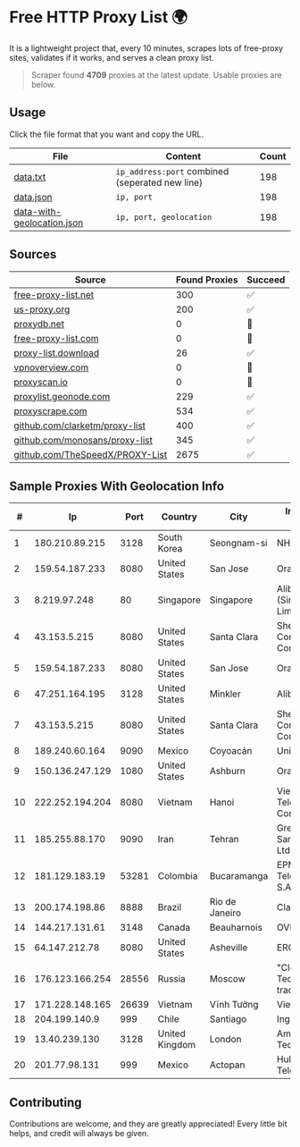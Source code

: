 
# Free HTTP Proxy List 🌍

It is a lightweight project that, every 10 minutes, scrapes lots of free-proxy sites, validates if it works, and serves a clean proxy list.


> Scraper found **4709** proxies at the latest update. Usable proxies are below.

## Usage

Click the file format that you want and copy the URL.


|File|Content|Count|
|----|-------|-----|
|[data.txt](https://raw.githubusercontent.com/themiralay/Proxy-List-World/master/data.txt)|`ip_address:port` combined (seperated new line)|198|
|[data.json](https://raw.githubusercontent.com/themiralay/Proxy-List-World/master/data.json)|`ip, port`|198|
|[data-with-geolocation.json](https://raw.githubusercontent.com/themiralay/Proxy-List-World/master/data-with-geolocation.json)|`ip, port, geolocation`|198|

## Sources

|Source|Found Proxies|Succeed|
|------|-------------|-------|
|[free-proxy-list.net](https://free-proxy-list.net)|300|✅|
|[us-proxy.org](https://www.us-proxy.org)|200|✅|
|[proxydb.net](http://proxydb.net)|0|🚫|
|[free-proxy-list.com](https://free-proxy-list.com/?page=&port=&type%5B%5D=http&type%5B%5D=https&up_time=0&search=Search)|0|🚫|
|[proxy-list.download](https://www.proxy-list.download/HTTP)|26|✅|
|[vpnoverview.com](https://vpnoverview.com/privacy/anonymous-browsing/free-proxy-servers)|0|🚫|
|[proxyscan.io](https://www.proxyscan.io)|0|🚫|
|[proxylist.geonode.com](https://proxylist.geonode.com/api/proxy-list?limit=300&page=1&sort_by=lastChecked&sort_type=desc&protocols=http,https)|229|✅|
|[proxyscrape.com](https://api.proxyscrape.com/v2/?request=displayproxies&protocol=http&timeout=10000&country=all&ssl=all&anonymity=all)|534|✅|
|[github.com/clarketm/proxy-list](https://raw.githubusercontent.com/clarketm/proxy-list/master/proxy-list-raw.txt)|400|✅|
|[github.com/monosans/proxy-list](https://raw.githubusercontent.com/monosans/proxy-list/main/proxies/http.txt)|345|✅|
|[github.com/TheSpeedX/PROXY-List](https://raw.githubusercontent.com/TheSpeedX/PROXY-List/master/http.txt)|2675|✅|


## Sample Proxies With Geolocation Info

|#|Ip|Port|Country|City|Internet Service Provider|
|-|--|----|-------|----|-------------------------|
|1|180.210.89.215|3128|South Korea|Seongnam-si|NHNCLOUD|
|2|159.54.187.233|8080|United States|San Jose|Oracle Corporation|
|3|8.219.97.248|80|Singapore|Singapore|Alibaba Cloud (Singapore) Private Limited|
|4|43.153.5.215|8080|United States|Santa Clara|Shenzhen Tencent Computer Systems Company Limited|
|5|159.54.187.233|8080|United States|San Jose|Oracle Corporation|
|6|47.251.164.195|3128|United States|Minkler|Alibaba Cloud LLC|
|7|43.153.5.215|8080|United States|Santa Clara|Shenzhen Tencent Computer Systems Company Limited|
|8|189.240.60.164|9090|Mexico|Coyoacán|Uninet S.A. de C.V.|
|9|150.136.247.129|1080|United States|Ashburn|Oracle Corporation|
|10|222.252.194.204|8080|Vietnam|Hanoi|VietNam Post and Telecom Corporation|
|11|185.255.88.170|9090|Iran|Tehran|Green Web Samaneh Novin Co Ltd|
|12|181.129.183.19|53281|Colombia|Bucaramanga|EPM Telecomunicaciones S.A. E.S.P.|
|13|200.174.198.86|8888|Brazil|Rio de Janeiro|Claro S.A|
|14|144.217.131.61|3148|Canada|Beauharnois|OVH Hosting|
|15|64.147.212.78|8080|United States|Asheville|ERC Broadband|
|16|176.123.166.254|28556|Russia|Moscow|"Cloud Technologies" LLC trading as Cloud.ru|
|17|171.228.148.165|26639|Vietnam|Vĩnh Tường|Viettel Corporation|
|18|204.199.140.9|999|Chile|Santiago|Ingbell Chile SPA|
|19|13.40.239.130|3128|United Kingdom|London|Amazon Technologies Inc.|
|20|201.77.98.131|999|Mexico|Actopan|Hulux Telecomunicaciones|



## Contributing

Contributions are welcome, and they are greatly appreciated! Every
little bit helps, and credit will always be given.

